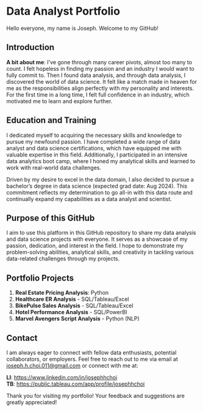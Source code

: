 # Data Analyst Portfolio

Hello everyone, my name is Joseph. Welcome to my GitHub!

## Introduction
**A bit about me**: I've gone through many career pivots, almost too many to count. I felt hopeless in finding my passion and an industry I would want to fully commit to. Then I found data analysis, and through data analysis, I discovered the world of data science. It felt like a match made in heaven for me as the responsibilities align perfectly with my personality and interests. For the first time in a long time, I felt full confidence in an industry, which motivated me to learn and explore further.

## Education and Training
I dedicated myself to acquiring the necessary skills and knowledge to pursue my newfound passion. I have completed a wide range of data analyst and data science certifications, which have equipped me with valuable expertise in this field. Additionally, I participated in an intensive data analytics boot camp, where I honed my analytical skills and learned to work with real-world data challenges.

Driven by my desire to excel in the data domain, I also decided to pursue a bachelor’s degree in data science (expected grad date: Aug 2024). This commitment reflects my determination to go all-in with this data route and continually expand my capabilities as a data analyst and scientist.

## Purpose of this GitHub
I aim to use this platform in this GitHub repository to share my data analysis and data science projects with everyone. It serves as a showcase of my passion, dedication, and interest in the field. I hope to demonstrate my problem-solving abilities, analytical skills, and creativity in tackling various data-related challenges through my projects.

## Portfolio Projects
1. **Real Estate Pricing Analysis**: Python
2. **Healthcare ER Analysis** - SQL/Tableau/Excel
3. **BikePulse Sales Analysis** - SQL/Tableau/Excel
4. **Hotel Performance Analysis** - SQL/PowerBI
5. **Marvel Avengers Script Analysis** - Python (NLP)

## Contact
I am always eager to connect with fellow data enthusiasts, potential collaborators, or employers. Feel free to reach out to me via email at joseph.h.choi.011@gmail.com or connect with me at:

**LI**: https://www.linkedin.com/in/josephhchoi <br>
**TB**: https://public.tableau.com/app/profile/josephhchoi

Thank you for visiting my portfolio! Your feedback and suggestions are greatly appreciated!
